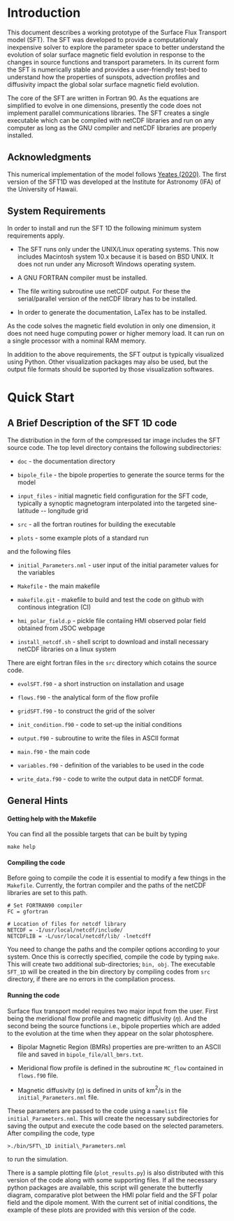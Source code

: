 # Introduction

This document describes a working prototype of the Surface Flux
Transport model (SFT). The SFT was developed to provide a computationaly
inexpensive solver to explore the parameter space to better understand
the evolution of solar surface magnetic field evolution in response to
the changes in source functions and transport parameters. In its current
form the SFT is numerically stable and provides a user-friendly test-bed
to understand how the properties of sunspots, advection profiles and
diffusivity impact the global solar surface magnetic field evolution.

The core of the SFT are written in Fortran 90. As the equations are
simplified to evolve in one dimensions, presently the code does not
implement parallel communications libraries. The SFT creates a single
executable which can be compiled with netCDF libraries and run on any
computer as long as the GNU compiler and netCDF libraries are properly
installed.

## Acknowledgments

This numerical implementation of the model follows [Yeates (2020)](https://doi.org/10.1007/s11207-020-01688-y). The
first version of the SFT1D was developed at the Institute for Astronomy
(IFA) of the University of Hawaii.

## System Requirements

In order to install and run the SFT 1D the following minimum system
requirements apply.

-   The SFT runs only under the UNIX/Linux operating systems. This now
    includes Macintosh system 10.x because it is based on BSD UNIX. It
    does not run under any Microsoft Windows operating system.

-   A GNU FORTRAN compiler must be installed.

-   The file writing subroutine use netCDF output. For these the
    serial/parallel version of the netCDF library has to be installed.

-   In order to generate the documentation, LaTex has to be installed.

As the code solves the magnetic field evolution in only one dimension,
it does not need huge computing power or higher memory load. It can run
on a single processor with a nominal RAM memory.

In addition to the above requirements, the SFT output is typically
visualized using Python. Other visualization packages may also be used,
but the output file formats should be suported by those visualization
softwares.

# Quick Start

## A Brief Description of the SFT 1D code

The distribution in the form of the compressed tar image includes the
SFT source code. The top level directory contains the following
subdirectories:

-   `doc` - the documentation directory

-   `bipole_file` - the bipole properties to generate the source terms
    for the model

-   `input_files` - initial magnetic field configuration for the SFT
    code, typically a synoptic magnetogram interpolated into the
    targeted sine-latitude -- longitude grid

-   `src` - all the fortran routines for building the executable

-   `plots` - some example plots of a standard run

and the following files

-   `initial_Parameters.nml` - user input of the initial parameter
    values for the variables

-   `Makefile` - the main makefile

-   `makefile.git` - makefile to build and test the code on github with
    continous integration (CI)

-   `hmi_polar_field.p` - pickle file contaiing HMI observed polar field
    obtained from JSOC webpage

-   `install_netcdf.sh` - shell script to download and install necessary
    netCDF libraries on a linux system

There are eight fortran files in the `src` directory which cotains the
source code.

-   `evolSFT.f90` - a short instruction on installation and usage

-   `flows.f90` - the analytical form of the flow profile

-   `gridSFT.f90` - to construct the grid of the solver

-   `init_condition.f90` - code to set-up the initial conditions

-   `output.f90` - subroutine to write the files in ASCII format

-   `main.f90` - the main code

-   `variables.f90` - definition of the variables to be used in the code

-   `write_data.f90` - code to write the output data in netCDF format.

## General Hints

#### Getting help with the Makefile

You can find all the possible targets that can be built by typing

    make help

#### Compiling the code

Before going to compile the code it is essential to modify a few things
in the `Makefile`. Currently, the fortran compiler and the paths of the
netCDF libraries are set to this path.

    # Set FORTRAN90 compiler
    FC = gfortran

    # Location of files for netcdf library
    NETCDF = -I/usr/local/netcdf/include/
    NETCDFLIB = -L/usr/local/netcdf/lib/ -lnetcdff

You need to change the paths and the compiler options according to your
system. Once this is correctly specified, compile the code by typing
`make`. This will create two additional sub-directories; `bin, obj`. The
executable `SFT_1D` will be created in the bin directory by compiling
codes from `src` directory, if there are no errors in the compilation
process.

#### Running the code

Surface flux transport model requires two major input from the user.
First being the meridional flow profile and magnetic diffusivity
($\eta$). And the second being the source functions i.e., bipole
properties which are added to the evolution at the time when they appear
on the solar photosphere.

-   Bipolar Magnetic Region (BMRs) properties are pre-written to an
    ASCII file and saved in `bipole_file/all_bmrs.txt`.

-   Meridional flow profile is defined in the subroutine `MC_flow`
    contained in `flows.f90` file.

-   Magnetic diffusivity ($\eta$) is defined in units of km$^2$/s in the
    `initial_Parameters.nml` file.

These parameters are passed to the code using a `namelist` file
`initial_Parameters.nml`. This will create the necessary subdirectories
for saving the output and execute the code based on the selected
parameters. After compiling the code, type

    >./bin/SFT\_1D initial\_Parameters.nml

to run the simulation.

There is a sample plotting file (`plot_results.py`) is also distributed
with this version of the code along with some supporting files. If all
the necessary python packages are available, this script will generate
the butterfly diagram, comparative plot between the HMI polar field and
the SFT polar field and the dipole moment. With the current set of
initial conditions, the example of these plots are provided with this
version of the code.
